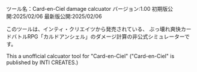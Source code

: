 ツール名：Card-en-Ciel damage calcuator
バージョン:1.00
初期版公開:2025/02/06
最新版公開:2025/02/06

このツールは、インティ・クリエイツから発売されている、
ぶっ壊れ爽快カードバトルRPG「カルドアンシェル」のダメージ計算の非公式シミュレーターです。


This a unofficial calcuator tool for "Card-en-Ciel" ("Card-en-Ciel" is published by INTI CREATES.)
